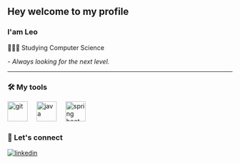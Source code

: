 ## Hey welcome to my profile

### I'am Leo

👨🏻‍💻 Studying Computer Science
  
*- Always looking for the next level.*
  
  <hr>
  
  ### 🛠️ My tools
  
  <div align="left">
    <img src="https://skillicons.dev/icons?i=git" height="45" alt="git"  />
    <img width="12" />
    <img src="https://skillicons.dev/icons?i=java" height="45" alt="java"  />
    <img width="12" />
    <img src="https://skillicons.dev/icons?i=spring" height="45" alt="spring boot"  />
  </div>
  
  ### 📧 Let's connect

  <div>
    <a href="https://linkedin.com/in/leodoprado" target="_blank">
      <img align="center" src="https://img.shields.io/badge/-leodoprado-05122A?style=flat&logo=linkedin&logoColor=white" alt="linkedin"/>
    </a>
  <div/>
